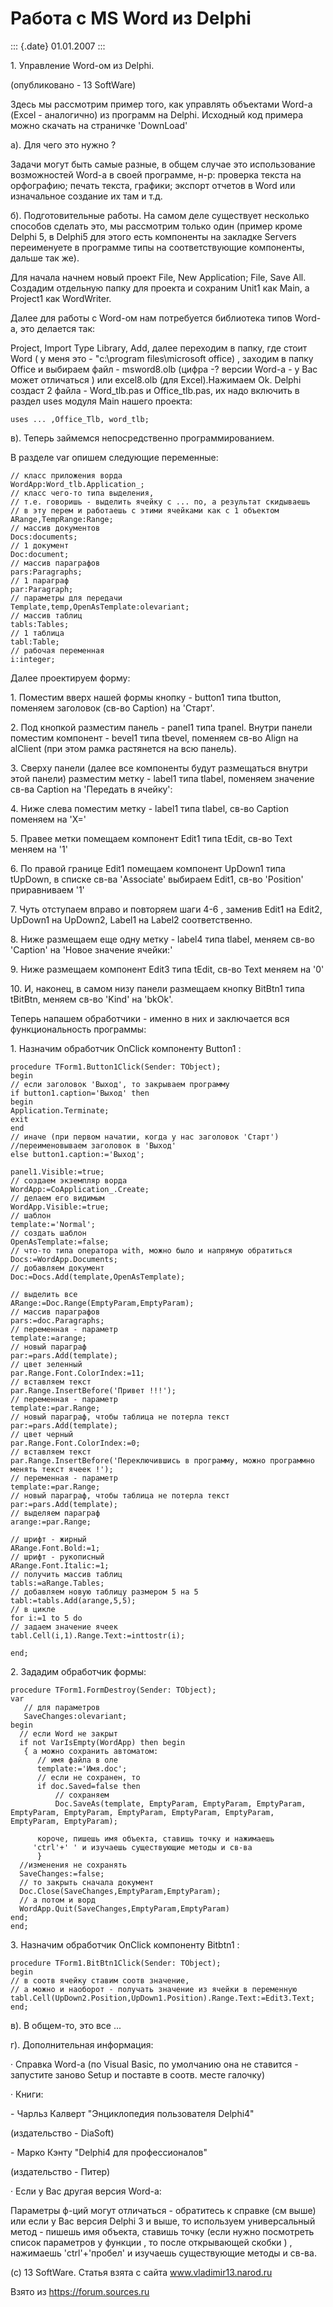 Работа с MS Word из Delphi
==========================

::: {.date}
01.01.2007
:::

1\. Управление Word-ом из Delphi.

(опубликовано - 13 SoftWare)

Здесь мы рассмотрим пример того, как управлять объектами Word-а (Excel -
аналогично) из программ на Delphi. Исходный код примера можно скачать на
страничке \'DownLoad\'

а). Для чего это нужно ?

Задачи могут быть самые разные, в общем случае это использование
возможностей Word-а в своей программе, н-р: проверка текста на
орфографию; печать текста, графики; экспорт отчетов в Word или
изначальное создание их там и т.д.

б). Подготовительные работы. На самом деле существует несколько способов
сделать это, мы рассмотрим только один (пример кроме Delphi 5, в Delphi5
для этого есть компоненты на закладке Servers переименуете в программе
типы на соответствующие компоненты, дальше так же).

Для начала начнем новый проект File, New Application; File, Save All.
Создадим отдельную папку для проекта и сохраним Unit1 как Main, а
Project1 как WordWriter.

Далее для работы с Word-ом нам потребуется библиотека типов Word-а, это
делается так:

Project, Import Type Library, Add, далее переходим в папку, где стоит
Word ( у меня это - \"c:\\program files\\microsoft office) , заходим в
папку Office и выбираем файл - msword8.olb (цифра -? версии Word-а - у
Вас может отличаться ) или excel8.olb (для Excel).Нажимаем Оk. Delphi
создаст 2 файла - Word\_tlb.pas и Office\_tlb.pas, их надо включить в
раздел uses модуля Main нашего проекта:

    uses ... ,Office_Tlb, word_tlb;

в). Теперь займемся непосредственно программированием.

В разделе var опишем следующие переменные:

    // класс приложения ворда
    WordApp:Word_tlb.Application_;
    // класс чего-то типа выделения,
    // т.е. говоришь - выделить ячейку с ... по, а результат скидываешь
    // в эту перем и работаешь с этими ячейками как с 1 объектом
    ARange,TempRange:Range;
    // массив документов
    Docs:documents;
    // 1 документ
    Doc:document;
    // массив параграфов
    pars:Paragraphs;
    // 1 параграф
    par:Paragraph;
    // параметры для передачи
    Template,temp,OpenAsTemplate:olevariant;
    // массив таблиц
    tabls:Tables;
    // 1 таблица
    tabl:Table;
    // рабочая переменная 
    i:integer;

Далее проектируем форму:

1\. Поместим вверх нашей формы кнопку - button1 типа tbutton, поменяем
заголовок (св-во Caption) на \'Старт\'.

2\. Под кнопкой разместим панель - panel1 типа tpanel. Внутри панели
поместим компонент - bevel1 типа tbevel, поменяем св-во Align на
alClient (при этом рамка растянется на всю панель).

3\. Сверху панели (далее все компоненты будут размещаться внутри этой
панели) разместим метку - label1 типа tlabel, поменяем значение св-ва
Caption на \'Передать в ячейку\':

4\. Ниже слева поместим метку - label1 типа tlabel, св-во Caption
поменяем на \'X=\'

5\. Правее метки помещаем компонент Edit1 типа tEdit, св-во Text меняем
на \'1\'

6\. По правой границе Edit1 помещаем компонент UpDown1 типа tUpDown, в
списке св-ва \'Associate\' выбираем Edit1, св-во \'Position\'
приравниваем \'1\'

7\. Чуть отступаем вправо и повторяем шаги 4-6 , заменив Edit1 на Edit2,
UpDown1 на UpDown2, Label1 на Label2 соответственно.

8\. Ниже размещаем еще одну метку - label4 типа tlabel, меняем св-во
\'Caption\' на \'Новое значение ячейки:\'

9\. Ниже размещаем компонент Edit3 типа tEdit, св-во Text меняем на \'0\'

10\. И, наконец, в самом низу панели размещаем кнопку BitBtn1 типа
tBitBtn, меняем св-во \'Kind\' на \'bkOk\'.

Теперь напашем обработчики - именно в них и заключается вся
функциональность программы:

1\. Назначим обработчик OnClick компоненту Button1 :

    procedure TForm1.Button1Click(Sender: TObject);
    begin
    // если заголовок 'Выход', то закрываем программу
    if button1.caption='Выход' then 
    begin
    Application.Terminate;
    exit
    end
    // иначе (при первом начатии, когда у нас заголовок 'Старт') 
    //переименовываем заголовок в 'Выход'
    else button1.caption:='Выход';
     
    panel1.Visible:=true;
    // создаем экземпляр ворда
    WordApp:=CoApplication_.Create;
    // делаем его видимым
    WordApp.Visible:=true;
    // шаблон
    template:='Normal';
    // создать шаблон
    OpenAsTemplate:=false;
    // что-то типа оператора with, можно было и напрямую обратиться
    Docs:=WordApp.Documents;
    // добавляем документ
    Doc:=Docs.Add(template,OpenAsTemplate);
     
    // выделить все
    ARange:=Doc.Range(EmptyParam,EmptyParam);
    // массив параграфов
    pars:=doc.Paragraphs;
    // переменная - параметр
    template:=arange;
    // новый параграф
    par:=pars.Add(template);
    // цвет зеленный 
    par.Range.Font.ColorIndex:=11;
    // вставляем текст
    par.Range.InsertBefore('Привет !!!');
    // переменная - параметр
    template:=par.Range;
    // новый параграф, чтобы таблица не потерла текст
    par:=pars.Add(template);
    // цвет черный 
    par.Range.Font.ColorIndex:=0;
    // вставляем текст
    par.Range.InsertBefore('Переключившись в программу, можно программно менять текст ячеек !');
    // переменная - параметр
    template:=par.Range;
    // новый параграф, чтобы таблица не потерла текст
    par:=pars.Add(template);
    // выделяем параграф 
    arange:=par.Range;
     
    // шрифт - жирный
    ARange.Font.Bold:=1;
    // шрифт - рукописный
    ARange.Font.Italic:=1;
    // получить массив таблиц
    tabls:=aRange.Tables;
    // добавляем новую таблицу размером 5 на 5
    tabl:=tabls.Add(arange,5,5);
    // в цикле
    for i:=1 to 5 do
    // задаем значение ячеек
    tabl.Cell(i,1).Range.Text:=inttostr(i);
     
    end;

2\. Зададим обработчик формы:

    procedure TForm1.FormDestroy(Sender: TObject);
    var
       // для параметров
       SaveChanges:olevariant; 
    begin
      // если Word не закрыт
      if not VarIsEmpty(WordApp) then begin
       { а можно сохранить автоматом:
          // имя файла в оле
          template:='Имя.doc';
          // если не сохранен, то
          if doc.Saved=false then
              // сохраняем
              Doc.SaveAs(template, EmptyParam, EmptyParam, EmptyParam, EmptyParam, EmptyParam, EmptyParam, EmptyParam, EmptyParam, EmptyParam, EmptyParam);
     
          короче, пишешь имя объекта, ставишь точку и нажимаешь
         'ctrl'+' ' и изучаешь существующие методы и св-ва
          }
      //изменения не сохранять
      SaveChanges:=false;
      // то закрыть сначала документ 
      Doc.Close(SaveChanges,EmptyParam,EmptyParam);
      // а потом и ворд
      WordApp.Quit(SaveChanges,EmptyParam,EmptyParam)
    end;
    end;

3\. Назначим обработчик OnClick компоненту Bitbtn1 :

    procedure TForm1.BitBtn1Click(Sender: TObject);
    begin
    // в соотв ячейку ставим соотв значение, 
    // а можно и наоборот - получать значение из ячейки в переменную
    tabl.Cell(UpDown2.Position,UpDown1.Position).Range.Text:=Edit3.Text;
    end;

в). В общем-то, это все \...

г). Дополнительная информация:

· Справка Word-а (по Visual Basic, по умолчанию она не ставится -
запустите заново Setup и поставте в соотв. месте галочку)

· Книги:

\- Чарльз Калверт \"Энциклопедия пользователя Delphi4\"

(издательство - DiaSoft)

\- Марко Кэнту \"Delphi4 для профессионалов\"

(издательство - Питер)

· Если у Вас другая версия Word-а:

Параметры ф-ций могут отличаться - обратитесь к справке (см выше) или
если у Вас версия Delphi 3 и выше, то используем универсальный метод -
пишешь имя объекта, ставишь точку (если нужно посмотреть список
параметров у функции , то после открывающей скобки ) , нажимаешь
\'ctrl\'+\'пробел\' и изучаешь существующие методы и св-ва.

\(c) 13 SoftWare. Статья взята с сайта www.vladimir13.narod.ru

Взято из <https://forum.sources.ru>
